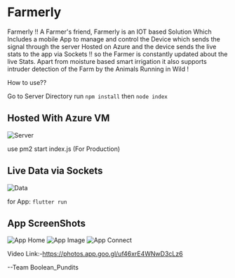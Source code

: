 # Farmerly
Farmerly !! A Farmer's friend, Farmerly is an IOT based Solution Which Includes a mobile App to manage and control the Device which sends the signal through the server Hosted on Azure
and the device sends the live stats to the app via Sockets !! so the Farmer is constantly updated about the live Stats.
Apart from moisture based smart irrigation it also supports intruder detection of the Farm by the Animals Running in Wild !


How to use??

Go to Server Directory
run `npm install`
then `node index`

## Hosted With Azure VM
![Server](https://prkhrv.github.io/lnmhacks/Screenshots/app5.png)

use pm2 start index.js (For Production)


## Live Data via Sockets
![Data](https://prkhrv.github.io/lnmhacks/Screenshots/app4.png)


for App:
`flutter run` 

## App ScreenShots
![App Home](https://prkhrv.github.io/lnmhacks/Screenshots/app1.jpg)
![App Image](https://prkhrv.github.io/lnmhacks/Screenshots/app2.jpg)
![App Connect](https://prkhrv.github.io/lnmhacks/Screenshots/app3.jpg)


Video Link:-https://photos.app.goo.gl/uf46xrE4WNwD3cLz6

--Team Boolean_Pundits


